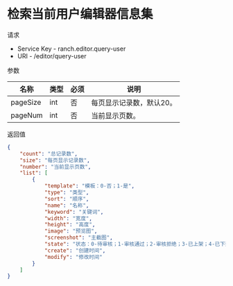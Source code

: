 # 检索当前用户编辑器信息集

请求
- Service Key - ranch.editor.query-user
- URI - /editor/query-user

参数

|名称|类型|必须|说明|
|---|---|---|---|
|pageSize|int|否|每页显示记录数，默认20。|
|pageNum|int|否|当前显示页数。|

返回值
```json
{
    "count": "总记录数",
    "size": "每页显示记录数",
    "number": "当前显示页数",
    "list": [
        {
            "template": "模板：0-否；1-是",
            "type": "类型",
            "sort": "顺序",
            "name": "名称",
            "keyword": "关键词",
            "width": "宽度",
            "height": "高度",
            "image": "预览图",
            "screenshot": "主截图",
            "state": "状态：0-待审核；1-审核通过；2-审核拒绝；3-已上架；4-已下架",
            "create": "创建时间",
            "modify": "修改时间"
        }
    ]
}
```